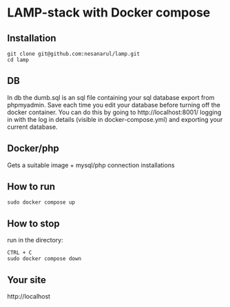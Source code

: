 # LAMP-stack with Docker compose

## Installation
```
git clone git@github.com:nesanarul/lamp.git
cd lamp                               
```

## DB
In db the dumb.sql is an sql file containing your sql database export from phpmyadmin. 
Save each time you edit your database before turning off the docker container.
You can do this by going to http://localhost:8001/ logging in with the log in details (visible in docker-compose.yml) and exporting your current database.

## Docker/php
Gets a suitable image + mysql/php connection installations


## How to run
```run in the directory:
sudo docker compose up
```
## How to stop
run in the directory:
```
CTRL + C
sudo docker compose down
```
## Your site
http://localhost
